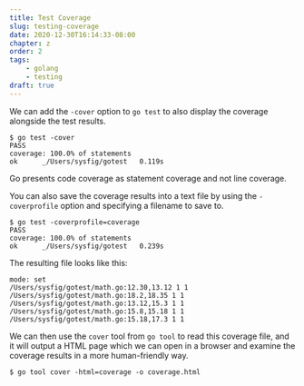 ```yaml
---
title: Test Coverage
slug: testing-coverage
date: 2020-12-30T16:14:33-08:00
chapter: z
order: 2
tags:
    - golang
    - testing
draft: true
---
```


We can add the `-cover` option to `go test` to also display the coverage alongside the test results.

```console
$ go test -cover
PASS
coverage: 100.0% of statements
ok      _/Users/sysfig/gotest   0.119s
```

Go presents code coverage as statement coverage and not line coverage.

You can also save the coverage results into a text file by using the `-coverprofile` option and specifying a filename to save to.

```console
$ go test -coverprofile=coverage
PASS
coverage: 100.0% of statements
ok      _/Users/sysfig/gotest   0.239s
```

The resulting file looks like this:

```
mode: set
/Users/sysfig/gotest/math.go:12.30,13.12 1 1
/Users/sysfig/gotest/math.go:18.2,18.35 1 1
/Users/sysfig/gotest/math.go:13.12,15.3 1 1
/Users/sysfig/gotest/math.go:15.8,15.18 1 1
/Users/sysfig/gotest/math.go:15.18,17.3 1 1
```

We can then use the `cover` tool from `go tool` to read this coverage file, and it will output a HTML page which we can open in a browser and examine the coverage results in a more human-friendly way.

```console
$ go tool cover -html=coverage -o coverage.html
```
